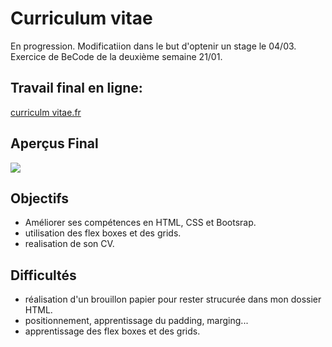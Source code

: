# Curriculum vitae
En progression.
Modificatiion dans le but d'optenir un stage le 04/03.
Exercice de BeCode de la deuxième semaine 21/01. 

## Travail final en ligne:
[curriculm vitae.fr]( https://mathildeba.github.io/CV)

## Aperçus Final
<img src="https://github.com/MathildeBa/resume/blob/master/appercusCV.png" class="final visual"/>

## Objectifs
- Améliorer ses compétences en HTML, CSS et Bootsrap.
- utilisation des flex boxes et des grids.
- realisation de son CV.

## Difficultés
- réalisation d'un brouillon papier pour rester strucurée dans mon dossier HTML.
- positionnement, apprentissage du padding, marging...
- apprentissage des flex boxes et des grids.
